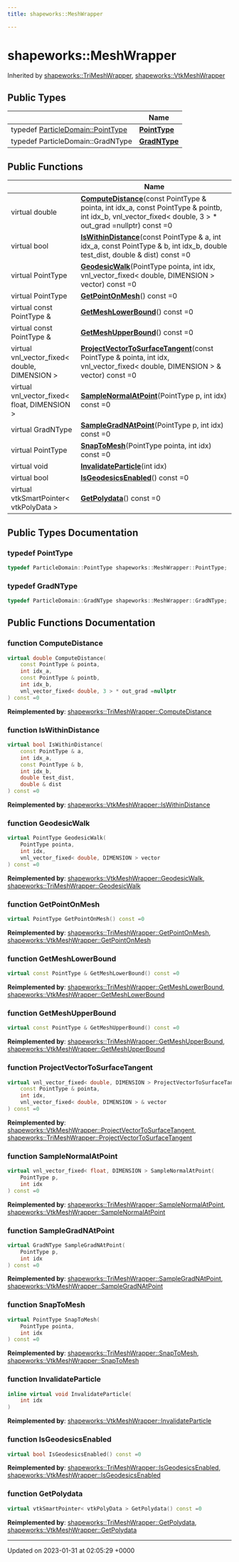 ```yaml
---
title: shapeworks::MeshWrapper

---
```


# shapeworks::MeshWrapper





Inherited by [shapeworks::TriMeshWrapper](../Classes/classshapeworks_1_1TriMeshWrapper.md), [shapeworks::VtkMeshWrapper](../Classes/classshapeworks_1_1VtkMeshWrapper.md)

## Public Types

|                | Name           |
| -------------- | -------------- |
| typedef [ParticleDomain::PointType](../Classes/classshapeworks_1_1ParticleDomain.md#using-pointtype) | **[PointType](../Classes/classshapeworks_1_1MeshWrapper.md#typedef-pointtype)**  |
| typedef ParticleDomain::GradNType | **[GradNType](../Classes/classshapeworks_1_1MeshWrapper.md#typedef-gradntype)**  |

## Public Functions

|                | Name           |
| -------------- | -------------- |
| virtual double | **[ComputeDistance](../Classes/classshapeworks_1_1MeshWrapper.md#function-computedistance)**(const PointType & pointa, int idx_a, const PointType & pointb, int idx_b, vnl_vector_fixed< double, 3 > * out_grad =nullptr) const =0 |
| virtual bool | **[IsWithinDistance](../Classes/classshapeworks_1_1MeshWrapper.md#function-iswithindistance)**(const PointType & a, int idx_a, const PointType & b, int idx_b, double test_dist, double & dist) const =0 |
| virtual PointType | **[GeodesicWalk](../Classes/classshapeworks_1_1MeshWrapper.md#function-geodesicwalk)**(PointType pointa, int idx, vnl_vector_fixed< double, DIMENSION > vector) const =0 |
| virtual PointType | **[GetPointOnMesh](../Classes/classshapeworks_1_1MeshWrapper.md#function-getpointonmesh)**() const =0 |
| virtual const PointType & | **[GetMeshLowerBound](../Classes/classshapeworks_1_1MeshWrapper.md#function-getmeshlowerbound)**() const =0 |
| virtual const PointType & | **[GetMeshUpperBound](../Classes/classshapeworks_1_1MeshWrapper.md#function-getmeshupperbound)**() const =0 |
| virtual vnl_vector_fixed< double, DIMENSION > | **[ProjectVectorToSurfaceTangent](../Classes/classshapeworks_1_1MeshWrapper.md#function-projectvectortosurfacetangent)**(const PointType & pointa, int idx, vnl_vector_fixed< double, DIMENSION > & vector) const =0 |
| virtual vnl_vector_fixed< float, DIMENSION > | **[SampleNormalAtPoint](../Classes/classshapeworks_1_1MeshWrapper.md#function-samplenormalatpoint)**(PointType p, int idx) const =0 |
| virtual GradNType | **[SampleGradNAtPoint](../Classes/classshapeworks_1_1MeshWrapper.md#function-samplegradnatpoint)**(PointType p, int idx) const =0 |
| virtual PointType | **[SnapToMesh](../Classes/classshapeworks_1_1MeshWrapper.md#function-snaptomesh)**(PointType pointa, int idx) const =0 |
| virtual void | **[InvalidateParticle](../Classes/classshapeworks_1_1MeshWrapper.md#function-invalidateparticle)**(int idx) |
| virtual bool | **[IsGeodesicsEnabled](../Classes/classshapeworks_1_1MeshWrapper.md#function-isgeodesicsenabled)**() const =0 |
| virtual vtkSmartPointer< vtkPolyData > | **[GetPolydata](../Classes/classshapeworks_1_1MeshWrapper.md#function-getpolydata)**() const =0 |

## Public Types Documentation

### typedef PointType

```cpp
typedef ParticleDomain::PointType shapeworks::MeshWrapper::PointType;
```


### typedef GradNType

```cpp
typedef ParticleDomain::GradNType shapeworks::MeshWrapper::GradNType;
```


## Public Functions Documentation

### function ComputeDistance

```cpp
virtual double ComputeDistance(
    const PointType & pointa,
    int idx_a,
    const PointType & pointb,
    int idx_b,
    vnl_vector_fixed< double, 3 > * out_grad =nullptr
) const =0
```


**Reimplemented by**: [shapeworks::TriMeshWrapper::ComputeDistance](../Classes/classshapeworks_1_1TriMeshWrapper.md#function-computedistance)


### function IsWithinDistance

```cpp
virtual bool IsWithinDistance(
    const PointType & a,
    int idx_a,
    const PointType & b,
    int idx_b,
    double test_dist,
    double & dist
) const =0
```


**Reimplemented by**: [shapeworks::VtkMeshWrapper::IsWithinDistance](../Classes/classshapeworks_1_1VtkMeshWrapper.md#function-iswithindistance)


### function GeodesicWalk

```cpp
virtual PointType GeodesicWalk(
    PointType pointa,
    int idx,
    vnl_vector_fixed< double, DIMENSION > vector
) const =0
```


**Reimplemented by**: [shapeworks::VtkMeshWrapper::GeodesicWalk](../Classes/classshapeworks_1_1VtkMeshWrapper.md#function-geodesicwalk), [shapeworks::TriMeshWrapper::GeodesicWalk](../Classes/classshapeworks_1_1TriMeshWrapper.md#function-geodesicwalk)


### function GetPointOnMesh

```cpp
virtual PointType GetPointOnMesh() const =0
```


**Reimplemented by**: [shapeworks::TriMeshWrapper::GetPointOnMesh](../Classes/classshapeworks_1_1TriMeshWrapper.md#function-getpointonmesh), [shapeworks::VtkMeshWrapper::GetPointOnMesh](../Classes/classshapeworks_1_1VtkMeshWrapper.md#function-getpointonmesh)


### function GetMeshLowerBound

```cpp
virtual const PointType & GetMeshLowerBound() const =0
```


**Reimplemented by**: [shapeworks::TriMeshWrapper::GetMeshLowerBound](../Classes/classshapeworks_1_1TriMeshWrapper.md#function-getmeshlowerbound), [shapeworks::VtkMeshWrapper::GetMeshLowerBound](../Classes/classshapeworks_1_1VtkMeshWrapper.md#function-getmeshlowerbound)


### function GetMeshUpperBound

```cpp
virtual const PointType & GetMeshUpperBound() const =0
```


**Reimplemented by**: [shapeworks::TriMeshWrapper::GetMeshUpperBound](../Classes/classshapeworks_1_1TriMeshWrapper.md#function-getmeshupperbound), [shapeworks::VtkMeshWrapper::GetMeshUpperBound](../Classes/classshapeworks_1_1VtkMeshWrapper.md#function-getmeshupperbound)


### function ProjectVectorToSurfaceTangent

```cpp
virtual vnl_vector_fixed< double, DIMENSION > ProjectVectorToSurfaceTangent(
    const PointType & pointa,
    int idx,
    vnl_vector_fixed< double, DIMENSION > & vector
) const =0
```


**Reimplemented by**: [shapeworks::VtkMeshWrapper::ProjectVectorToSurfaceTangent](../Classes/classshapeworks_1_1VtkMeshWrapper.md#function-projectvectortosurfacetangent), [shapeworks::TriMeshWrapper::ProjectVectorToSurfaceTangent](../Classes/classshapeworks_1_1TriMeshWrapper.md#function-projectvectortosurfacetangent)


### function SampleNormalAtPoint

```cpp
virtual vnl_vector_fixed< float, DIMENSION > SampleNormalAtPoint(
    PointType p,
    int idx
) const =0
```


**Reimplemented by**: [shapeworks::TriMeshWrapper::SampleNormalAtPoint](../Classes/classshapeworks_1_1TriMeshWrapper.md#function-samplenormalatpoint), [shapeworks::VtkMeshWrapper::SampleNormalAtPoint](../Classes/classshapeworks_1_1VtkMeshWrapper.md#function-samplenormalatpoint)


### function SampleGradNAtPoint

```cpp
virtual GradNType SampleGradNAtPoint(
    PointType p,
    int idx
) const =0
```


**Reimplemented by**: [shapeworks::TriMeshWrapper::SampleGradNAtPoint](../Classes/classshapeworks_1_1TriMeshWrapper.md#function-samplegradnatpoint), [shapeworks::VtkMeshWrapper::SampleGradNAtPoint](../Classes/classshapeworks_1_1VtkMeshWrapper.md#function-samplegradnatpoint)


### function SnapToMesh

```cpp
virtual PointType SnapToMesh(
    PointType pointa,
    int idx
) const =0
```


**Reimplemented by**: [shapeworks::TriMeshWrapper::SnapToMesh](../Classes/classshapeworks_1_1TriMeshWrapper.md#function-snaptomesh), [shapeworks::VtkMeshWrapper::SnapToMesh](../Classes/classshapeworks_1_1VtkMeshWrapper.md#function-snaptomesh)


### function InvalidateParticle

```cpp
inline virtual void InvalidateParticle(
    int idx
)
```


**Reimplemented by**: [shapeworks::VtkMeshWrapper::InvalidateParticle](../Classes/classshapeworks_1_1VtkMeshWrapper.md#function-invalidateparticle)


### function IsGeodesicsEnabled

```cpp
virtual bool IsGeodesicsEnabled() const =0
```


**Reimplemented by**: [shapeworks::TriMeshWrapper::IsGeodesicsEnabled](../Classes/classshapeworks_1_1TriMeshWrapper.md#function-isgeodesicsenabled), [shapeworks::VtkMeshWrapper::IsGeodesicsEnabled](../Classes/classshapeworks_1_1VtkMeshWrapper.md#function-isgeodesicsenabled)


### function GetPolydata

```cpp
virtual vtkSmartPointer< vtkPolyData > GetPolydata() const =0
```


**Reimplemented by**: [shapeworks::TriMeshWrapper::GetPolydata](../Classes/classshapeworks_1_1TriMeshWrapper.md#function-getpolydata), [shapeworks::VtkMeshWrapper::GetPolydata](../Classes/classshapeworks_1_1VtkMeshWrapper.md#function-getpolydata)


-------------------------------

Updated on 2023-01-31 at 02:05:29 +0000